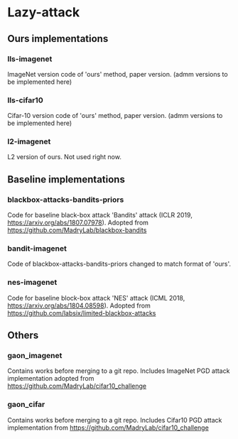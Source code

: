 # Lazy-attack



## Ours implementations

### lls-imagenet

ImageNet version code of 'ours' method, paper version.
(admm versions to be implemented here)

### lls-cifar10

Cifar-10 version code of 'ours' method, paper version.
(admm versions to be implemented here)

### l2-imagenet

L2 version of ours. Not used right now.



## Baseline implementations

### blackbox-attacks-bandits-priors

Code for baseline black-box attack 'Bandits' attack (ICLR 2019, https://arxiv.org/abs/1807.07978).
Adopted from https://github.com/MadryLab/blackbox-bandits

### bandit-imagenet

Code of blackbox-attacks-bandits-priors changed to match format of 'ours'.

### nes-imagenet

Code for baseline block-box attack 'NES' attack (ICML 2018, https://arxiv.org/abs/1804.08598).
Adopted from https://github.com/labsix/limited-blackbox-attacks



## Others

### gaon_imagenet

Contains works before merging to a git repo.
Includes ImageNet PGD attack implementation adopted from https://github.com/MadryLab/cifar10_challenge

### gaon_cifar

Contains works before merging to a git repo.
Includes Cifar10 PGD attack implementation from https://github.com/MadryLab/cifar10_challenge
